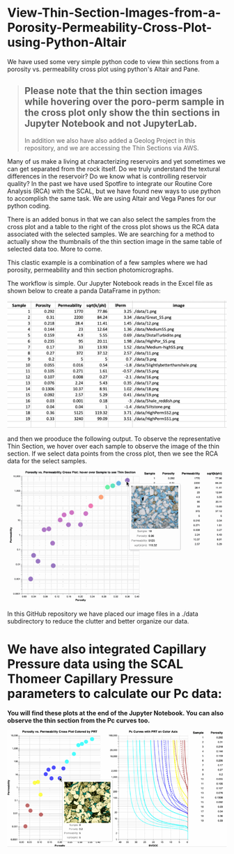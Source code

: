 # View-Thin-Section-Images-from-a-Porosity-Permeability-Cross-Plot-using-Python-Altair
We have used some very simple python code to view thin sections from a porosity vs. permeability cross plot using python's Altair and Pane.

>## Please note that the thin section images while hovering over the poro-perm sample in the cross plot only show the thin sections in Jupyter Notebook and not JupyterLab. 
>
>In addition we also have also added a Geolog Project in this repository, and we are accessing the Thin Sections via AWS.

Many of us make a living at characterizing reservoirs and yet sometimes we can get separated from the rock itself. Do we truly understand the textural differences in the reservoir? Do we know what is controlling reservoir quality? In the past we have used Spotfire to integrate our Routine Core Analysis (RCA) with the SCAL, but we have found new ways to use python to accomplish the same task. We are using Altair and Vega Panes for our python coding. 

There is an added bonus in that we can also select the samples from the cross plot and a table to the right of the cross plot shows us the RCA data associated with the selected samples. We are searching for a method to actually show the thumbnails of the thin section image in the same table of selected data too. More to come. 

This clastic example is a combination of a few samples where we had porosity, permeability and thin section photomicrographs. 

The workflow is simple. Our Jupyter Notebook reads in the Excel file as shown below to create a panda DataFrame in python: 

![Geolog_Image](Excel.png)

and then we prooduce the following output. To observe the representative Thin Section, we hover over each sample to observe the image of the thin section. If we select data points from the cross plot, then we see the RCA data for the select samples.

![Geolog_Image](sqrt_k_phi.gif)

In this GitHub repository we have placed our image files in a ./data subdirectory to reduce the clutter and better organize our data.

# We have also integrated Capillary Pressure data using the SCAL Thomeer Capillary Pressure parameters to calculate our Pc data:
**You will find these plots at the end of the Jupyter Notebook. You can also observe the thin section from the Pc curves too.**

![Geolog_Image](k-phi_with_Pc_ts.gif)
